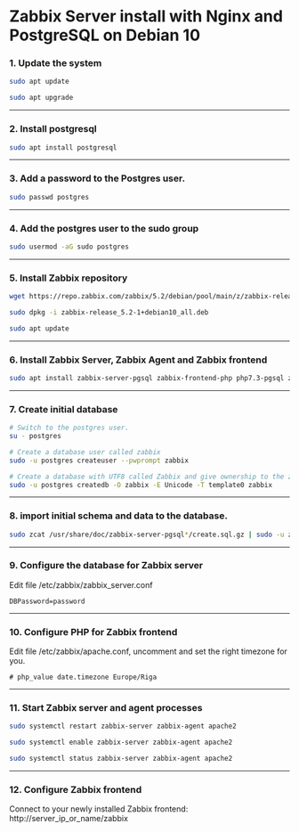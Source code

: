 # Zabbix Server install with Nginx and PostgreSQL on Debian 10

### 1. Update the system

```bash
sudo apt update

sudo apt upgrade
```

------


### 2. Install postgresql

```bash
sudo apt install postgresql
```

------

### 3. Add a password to the Postgres user.

```bash
sudo passwd postgres
```

------

### 4. Add the postgres user to the sudo group

```bash
sudo usermod -aG sudo postgres
```

------

### 5. Install Zabbix repository

```bash
wget https://repo.zabbix.com/zabbix/5.2/debian/pool/main/z/zabbix-release/zabbix-release_5.2-1+debian10_all.deb

sudo dpkg -i zabbix-release_5.2-1+debian10_all.deb

sudo apt update
```

------

### 6. Install Zabbix Server, Zabbix Agent and Zabbix frontend

```bash
sudo apt install zabbix-server-pgsql zabbix-frontend-php php7.3-pgsql zabbix-apache-conf zabbix-agent
```

------

### 7. Create initial database

```bash
# Switch to the postgres user.
su - postgres

# Create a database user called zabbix
sudo -u postgres createuser --pwprompt zabbix

# Create a database with UTF8 called Zabbix and give ownership to the zabbix user created before
sudo -u postgres createdb -O zabbix -E Unicode -T template0 zabbix
```

------

### 8. import initial schema and data to the database.

```bash
sudo zcat /usr/share/doc/zabbix-server-pgsql*/create.sql.gz | sudo -u zabbix psql zabbix
```

------

### 9. Configure the database for Zabbix server

Edit file /etc/zabbix/zabbix_server.conf

```
DBPassword=password
```

------

### 10. Configure PHP for Zabbix frontend

Edit file /etc/zabbix/apache.conf, uncomment and set the right timezone for you.

```
# php_value date.timezone Europe/Riga
```

------

### 11. Start Zabbix server and agent processes

```bash
sudo systemctl restart zabbix-server zabbix-agent apache2

sudo systemctl enable zabbix-server zabbix-agent apache2

sudo systemctl status zabbix-server zabbix-agent apache2
```

------

### 12. Configure Zabbix frontend

Connect to your newly installed Zabbix frontend: http://server_ip_or_name/zabbix

